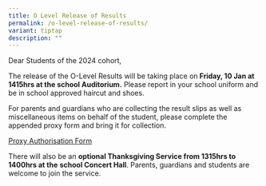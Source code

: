 ```yaml
---
title: O Level Release of Results
permalink: /o-level-release-of-results/
variant: tiptap
description: ""
---
```

<p>Dear Students of the&nbsp;2024 cohort,</p>
<p>The release of the O-Level Results will be taking place&nbsp;on<strong> Friday, 10 Jan at 1415hrs&nbsp;at the school Auditorium.</strong> Please
report in your school uniform and be in school approved haircut and shoes.&nbsp;</p>
<p>For parents and guardians who are collecting the result slips as well
as miscellaneous items on behalf&nbsp;of the student, please complete the
appended proxy form and bring it for collection.</p>
<p><a href="/files/Proxy_Authorisation_Form.pdf" rel="noopener nofollow" target="_blank">Proxy Authorisation Form</a>
</p>
<p>There will also be an <strong>optional Thanksgiving Service from 1315hrs&nbsp;to 1400hrs at the</strong>  <strong>school Concert Hall</strong>.
Parents, guardians and students are welcome to join the service.</p>